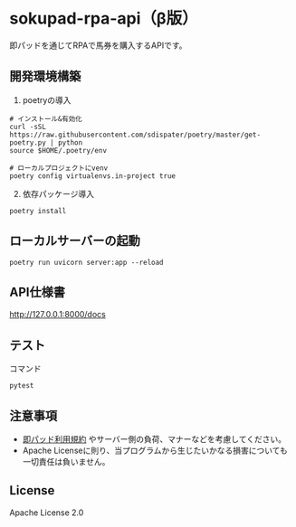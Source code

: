 # sokupad-rpa-api（β版）
即パッドを通じてRPAで馬券を購入するAPIです。

## 開発環境構築
1. poetryの導入
```shell
# インストール&有効化
curl -sSL https://raw.githubusercontent.com/sdispater/poetry/master/get-poetry.py | python
source $HOME/.poetry/env

# ローカルプロジェクトにvenv
poetry config virtualenvs.in-project true
```

2. 依存パッケージ導入

`poetry install`

## ローカルサーバーの起動
`poetry run uvicorn server:app --reload`

## API仕様書
http://127.0.0.1:8000/docs

## テスト
コマンド

`pytest`

## 注意事項
* [即パッド利用規約](https://www.jra.go.jp/dento/member/soku/yakujo_soku.pdf) やサーバー側の負荷、マナーなどを考慮してください。
* Apache Licenseに則り、当プログラムから生じたいかなる損害についても一切責任は負いません。

## License
Apache License 2.0
